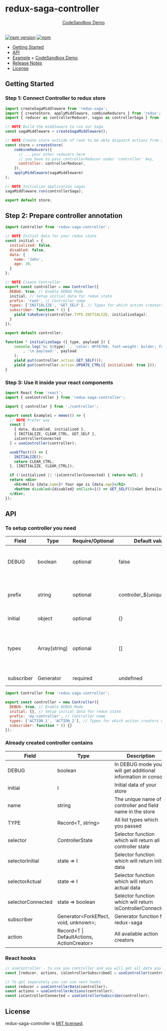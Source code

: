 
# redux-saga-controller

<p align="center"> 
  <a href="https://codesandbox.io/s/redux-saga-controller031-sjc5r" target="_blank">CodeSandbox Demo</a>
  <br><br>
</p>


[![npm version](https://img.shields.io/npm/v/redux-saga-controller.svg)](https://www.npmjs.com/package/redux-saga-controller)
[![npm](https://img.shields.io/npm/dm/redux-saga-controller.svg)](https://www.npmjs.com/package/redux-saga-controller)

- [Getting Started](#getting-started)
- [API](#api)
- [Example](./tree/master/example) + [CodeSandbox Demo](https://codesandbox.io/s/redux-saga-controller031-sjc5r)
- [Release Notes](./releases)
- [License](#license)

## Getting Started

### Step 1: Connect Controller to redux store

```js
import createSagaMiddleware from 'redux-saga';
import { createStore, applyMiddleware, combineReducers } from 'redux';
import { reducer as controllerReducer, sagas as controllerSaga } from 'redux-saga-controller';

// NOTE Build the middleware to run our Saga
const sagaMiddleware = createSagaMiddleware();

// NOTE Create store outside of root to be able dispatch actions from anywhere!
const store = createStore(
    combineReducers({
      // ...your other reducers here
      // you have to pass controllerReducer under 'controller' key,
      controller: controllerReducer,
    }),
    applyMiddleware(sagaMiddleware)
);

// NOTE Initialize application sagas
sagaMiddleware.run(controllerSaga);

export default store;
```

## Step 2: Prepare controller annotation

```js
import Controller from 'redux-saga-controller';

// NOTE Initial data for your redux state
const initial = {
  initialized: false,
  disabled: false,
  data: {
    name: 'John',
    age: 30,
  }
};

// NOTE Create Controller
export const controller = new Controller({
  DEBUG: true, // Enable DEBUG Mode
  initial, // Setup initial data for redux state
  prefix: 'root', // Controller name
  types: ['INITIALIZE', 'GET_SELF'], // Types for which action creators will be generated
  subscriber: function * () {
    yield takeEvery(controller.TYPE.INITIALIZE, initializeSaga);
  }
});

export default controller;

function * initializeSaga ({ type, payload }) {
    console.log(`%c ${type} `, 'color: #FF6766; font-weight: bolder; font-size: 12px;'
        , '\n payload:', payload
    );
    yield put(controller.action.GET_SELF());
    yield put(controller.action.UPDATE_CTRL({ initialized: true }));
}
```

### Step 3: Use it inside your react components

```jsx harmony
import React from 'react';
import { useController } from 'redux-saga-controller';

import { controller } from './controller';

export const Example1 = memo(() => {
  // NOTE Prefer way
  const [
    { data, disabled, initialized },
    { INITIALIZE, CLEAR_CTRL, GET_SELF },
    isControllerConnected
  ] = useController(controller);

  useEffect(() => {
    INITIALIZE();
    return CLEAR_CTRL;
  }, [INITIALIZE, CLEAR_CTRL]);

  if (!initialized || !isControllerConnected) { return null; }
  return <div>
    <h1>Hello {data.name}! Your age is {data.age}</h1>
    <button disabled={disabled} onClick={() => GET_SELF()}>Get Details</button>
  </div>;
});
```

## API

### To setup controller you need

| Field      | Type          | Require/Optional | Default value              | Description                                                                              |
|------------|---------------|------------------|----------------------------|------------------------------------------------------------------------------------------|
| DEBUG      | boolean       | optional         | false                      | In DEBUG mode you will get additional information in console                             |
| prefix     | string        | optional         | controller_${unique_index} | The unique name of controller and field name in the store                                |
| initial    | object        | optional         | {}                         | Initial data of your store                                                               |
| types      | Array[string] | optional         | []                         | All list types which you need (Actions for these types will be generated automatically)  |
| subscriber | Generator     | required         | undefined                  | Redux-saga subscriber                                                                    |

```js
import Controller from 'redux-saga-controller';

export const controller = new Controller({
  DEBUG: true, // Enable DEBUG Mode
  initial: {}, // Setup initial data for redux state
  prefix: 'my-controller', // Controller name
  types: ['ACTION_1', 'ACTION_2'], // Types for which action creators will be generated
  subscriber: function * () {}
});
```

### Already created controller contains

| Field             | Type                                                  | Description                                                  |
|-------------------|-------------------------------------------------------|--------------------------------------------------------------|
| DEBUG             | boolean                                               | In DEBUG mode you will get additional information in console |
| initial           | I                                                     | Initial data of your store                                   |
| name              | string                                                | The unique name of controller and field name in the store    |
| TYPE              | Record<T, string>                                     | All list types which you passed                              |
| selector          | ControllerState<I>                                    | Selector function which will return all controller state     |
| selectorInitial   | state => I                                            | Selector function which will return initial data             |
| selectorActual    | state => I                                            | Selector function which will return actual data              |
| selectorConnected | state => boolean                                      | Selector function which will return isControllerConnected    |
| subscriber        | Generator<ForkEffect<never>, void, unknown>;          | Generator function for redux-saga                            |
| action            | Record<T \| DefaultActions, ActionCreator<AnyAction>> | All available action creators                                |

### React hooks 

```js
// useController - to use you controller and you will get all data you need
const [reducer, actions, isControllerSubscribed] = useController(controller);

// To get separately you can use next hooks
const reducer = useControllerData(controller);
const actions = useControllerActions(controller);
const isControllerConnected = useControllerSubscribe(controller);
```

## License

redux-saga-controller is [MIT licensed](./LICENSE).


